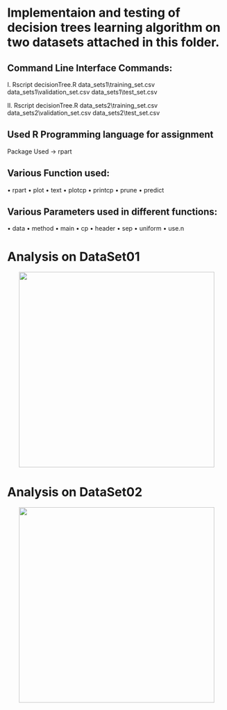 # Implementaion and testing of decision trees learning algorithm on two datasets attached in this folder.

## Command Line Interface Commands:
I.	Rscript decisionTree.R data_sets1\training_set.csv data_sets1\validation_set.csv data_sets1\test_set.csv

II.	Rscript decisionTree.R data_sets2\training_set.csv data_sets2\validation_set.csv data_sets2\test_set.csv

## Used R Programming language for assignment
Package Used -> rpart

## Various Function used:
•	rpart
•	plot
•	text
•	plotcp
•	printcp
•	prune
•	predict

## Various Parameters used in different functions:
•	data
•	method
•	main
•	cp
•	header
•	sep
•	uniform
•	use.n


# Analysis on DataSet01
<p align="center">
 <img src="" width="450"/>
</p>

# Analysis on DataSet02
<p align="center">
 <img src="" width="450"/>
</p>
